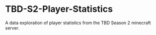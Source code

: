 # TBD-S2-Player-Statistics
A data exploration of player statistics from the TBD Season 2 minecraft server. 
